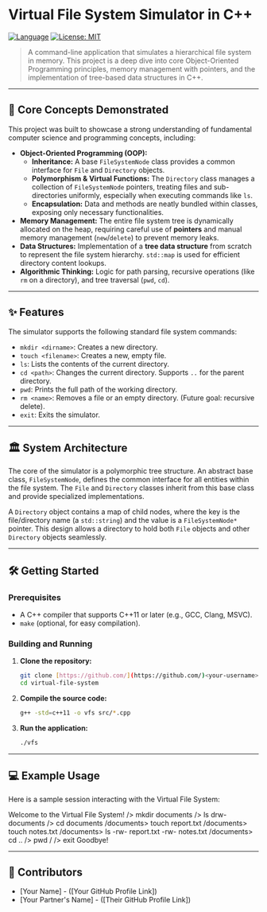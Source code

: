 # Virtual File System Simulator in C++

[![Language](https://img.shields.io/badge/Language-C%2B%2B-blue.svg)](https://isocpp.org/)
[![License: MIT](https://img.shields.io/badge/License-MIT-yellow.svg)](https://opensource.org/licenses/MIT)

> A command-line application that simulates a hierarchical file system in memory. This project is a deep dive into core Object-Oriented Programming principles, memory management with pointers, and the implementation of tree-based data structures in C++.

---

## 🚀 Core Concepts Demonstrated

This project was built to showcase a strong understanding of fundamental computer science and programming concepts, including:

* **Object-Oriented Programming (OOP):**
    * **Inheritance:** A base `FileSystemNode` class provides a common interface for `File` and `Directory` objects.
    * **Polymorphism & Virtual Functions:** The `Directory` class manages a collection of `FileSystemNode` pointers, treating files and sub-directories uniformly, especially when executing commands like `ls`.
    * **Encapsulation:** Data and methods are neatly bundled within classes, exposing only necessary functionalities.
* **Memory Management:** The entire file system tree is dynamically allocated on the heap, requiring careful use of **pointers** and manual memory management (`new`/`delete`) to prevent memory leaks.
* **Data Structures:** Implementation of a **tree data structure** from scratch to represent the file system hierarchy. `std::map` is used for efficient directory content lookups.
* **Algorithmic Thinking:** Logic for path parsing, recursive operations (like `rm` on a directory), and tree traversal (`pwd`, `cd`).

---

## ✨ Features

The simulator supports the following standard file system commands:

* `mkdir <dirname>`: Creates a new directory.
* `touch <filename>`: Creates a new, empty file.
* `ls`: Lists the contents of the current directory.
* `cd <path>`: Changes the current directory. Supports `..` for the parent directory.
* `pwd`: Prints the full path of the working directory.
* `rm <name>`: Removes a file or an empty directory. (Future goal: recursive delete).
* `exit`: Exits the simulator.

---

## 🏛️ System Architecture

The core of the simulator is a polymorphic tree structure. An abstract base class, `FileSystemNode`, defines the common interface for all entities within the file system. The `File` and `Directory` classes inherit from this base class and provide specialized implementations.

A `Directory` object contains a map of child nodes, where the key is the file/directory name (a `std::string`) and the value is a `FileSystemNode*` pointer. This design allows a directory to hold both `File` objects and other `Directory` objects seamlessly.



---

## 🛠️ Getting Started

### Prerequisites

* A C++ compiler that supports C++11 or later (e.g., GCC, Clang, MSVC).
* `make` (optional, for easy compilation).

### Building and Running

1.  **Clone the repository:**
    ```bash
    git clone [https://github.com/](https://github.com/)<your-username>/virtual-file-system.git
    cd virtual-file-system
    ```

2.  **Compile the source code:**
    ```bash
    g++ -std=c++11 -o vfs src/*.cpp
    ```

3.  **Run the application:**
    ```bash
    ./vfs
    ```

---

## 💻 Example Usage

Here is a sample session interacting with the Virtual File System:

Welcome to the Virtual File System! /> mkdir documents /> ls drw- documents /> cd documents /documents> touch report.txt /documents> touch notes.txt /documents> ls -rw- report.txt -rw- notes.txt /documents> cd .. /> pwd / /> exit Goodbye!


---

## 👥 Contributors

* [Your Name] - ([Your GitHub Profile Link])
* [Your Partner's Name] - ([Their GitHub Profile Link])